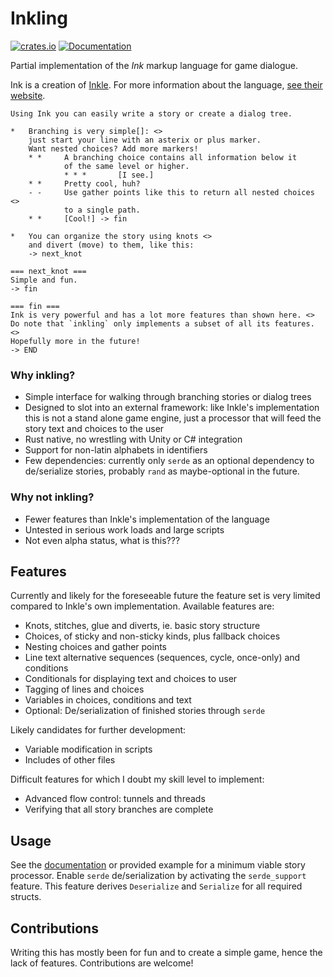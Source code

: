 # Inkling

[![crates.io](https://img.shields.io/crates/v/inkling.svg)](https://crates.io/crates/inkling) [![Documentation](https://docs.rs/inkling/badge.svg)](https://docs.rs/inkling)

Partial implementation of the *Ink* markup language for game dialogue.

Ink is a creation of [Inkle](https://www.inklestudios.com/). For more information about the language, [see their website](https://www.inklestudios.com/ink/).

```
Using Ink you can easily write a story or create a dialog tree.

*   Branching is very simple[]: <>
    just start your line with an asterix or plus marker.
    Want nested choices? Add more markers!
    * *     A branching choice contains all information below it
            of the same level or higher.
            * * *       [I see.]
    * *     Pretty cool, huh?
    - -     Use gather points like this to return all nested choices <>
            to a single path.
    * *     [Cool!] -> fin

*   You can organize the story using knots <>
    and divert (move) to them, like this:
    -> next_knot

=== next_knot ===
Simple and fun.
-> fin

=== fin ===
Ink is very powerful and has a lot more features than shown here. <>
Do note that `inkling` only implements a subset of all its features. <>
Hopefully more in the future!
-> END
```

### Why inkling?

*   Simple interface for walking through branching stories or dialog trees
*   Designed to slot into an external framework: like Inkle's implementation this is not a stand alone game engine, just a processor that will feed the story text and choices to the user
*   Rust native, no wrestling with Unity or C# integration
*   Support for non-latin alphabets in identifiers
*   Few dependencies: currently only `serde` as an optional dependency to de/serialize stories, probably `rand` as maybe-optional in the future.

### Why not inkling?

*   Fewer features than Inkle's implementation of the language
*   Untested in serious work loads and large scripts
*   Not even alpha status, what is this???


## Features

Currently and likely for the foreseeable future the feature set is very limited compared to Inkle's own implementation. Available features are:

*   Knots, stitches, glue and diverts, ie. basic story structure
*   Choices, of sticky and non-sticky kinds, plus fallback choices
*   Nesting choices and gather points
*   Line text alternative sequences (sequences, cycle, once-only) and conditions
*   Conditionals for displaying text and choices to user
*   Tagging of lines and choices
*   Variables in choices, conditions and text
*   Optional: De/serialization of finished stories through `serde`

Likely candidates for further development:

*   Variable modification in scripts
*   Includes of other files

Difficult features for which I doubt my skill level to implement:

*   Advanced flow control: tunnels and threads
*   Verifying that all story branches are complete


## Usage

See the [documentation](https://docs.rs/inkling/) or provided example for a minimum viable story processor. Enable `serde` de/serialization by activating the `serde_support` feature. This feature derives `Deserialize` and `Serialize` for all required structs.


## Contributions

Writing this has mostly been for fun and to create a simple game, hence the lack of features. Contributions are welcome!
